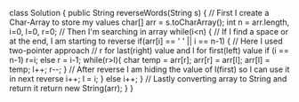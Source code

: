 class Solution {
public String reverseWords(String s) {
// First I create a Char-Array to store my values
char[] arr = s.toCharArray();
int n = arr.length, i=0, l=0, r=0;
// Then I'm searching in array
while(i<n) {
// If I find a space or at the end, I am starting to reverse
if(arr[i] == ' ' || i == n-1) {
// Here I used two-pointer approach
// r for last(right) value and l for first(left) value
if (i == n-1) r=i;
else r = i-1;
while(r>l){
char temp = arr[r];
arr[r] = arr[l];
arr[l] = temp;
l++;
r--;
}
// After reverse I am hiding the value of l(first) so I can use it in next reverse
i++;
l = i;
}
else i++;
}
// Lastly converting array to String and return it
return new String(arr);
}
}